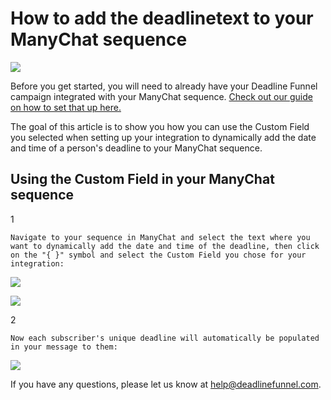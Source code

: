 # How to add the deadlinetext to your ManyChat sequence

![](https://s3.amazonaws.com/helpscout.net/docs/assets/53974d6ce4b0c76107b109d1/images/5a84a7b22c7d3a4a4199204c/file-ymnnuXwsWn.png)

Before you get started, you will need to already have your Deadline Funnel campaign integrated with your ManyChat sequence. [Check out our guide on how to set that up here.](https://documentation.deadlinefunnel.com/article/525-how-to-integrate-%20deadline-funnel-with-manychat)

The goal of this article is to show you how you can use the Custom Field you selected when setting up your integration to dynamically add the date and time of a person's deadline to your ManyChat sequence.

## Using the Custom Field in your ManyChat sequence

1

```text
Navigate to your sequence in ManyChat and select the text where you want to dynamically add the date and time of the deadline, then click on the "{ }" symbol and select the Custom Field you chose for your integration:
```

![](https://s3.amazonaws.com/helpscout.net/docs/assets/53974d6ce4b0c76107b109d1/images/5bd77ccc04286356f0a53245/file-EZXbvQ34EM.png)

![](https://s3.amazonaws.com/helpscout.net/docs/assets/53974d6ce4b0c76107b109d1/images/5bd77f112c7d3a01757a8b22/file-MyhbtvnXdL.png)

2

```text
Now each subscriber's unique deadline will automatically be populated in your message to them:
```

![](https://s3.amazonaws.com/helpscout.net/docs/assets/53974d6ce4b0c76107b109d1/images/5bd77ec404286356f0a53266/file-XeVUVq1tqc.png)

If you have any questions, please let us know at [help@deadlinefunnel.com](mailto:mailto:help@deadlinefunnel.com).

